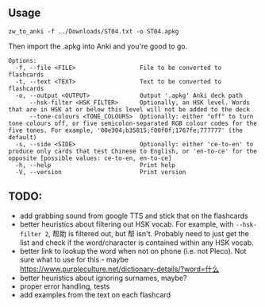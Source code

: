 ## Usage
```console
zw_to_anki -f ../Downloads/ST04.txt -o ST04.apkg
```
Then import the .apkg into Anki and you're good to go.

```console
Options:
  -f, --file <FILE>                  File to be converted to flashcards
  -t, --text <TEXT>                  Text to be converted to flashcards
  -o, --output <OUTPUT>              Output '.apkg' Anki deck path
      --hsk-filter <HSK_FILTER>      Optionally, an HSK level. Words that are in HSK at or below this level will not be added to the deck
      --tone-colours <TONE_COLOURS>  Optionally: either "off" to turn tone colours off, or five semicolon-separated RGB colour codes for the five tones. For example, '00e304;b35815;f00f0f;1767fe;777777' (the default)
  -s, --side <SIDE>                  Optionally: either 'ce-to-en' to produce only cards that test Chinese to English, or 'en-to-ce' for the opposite [possible values: ce-to-en, en-to-ce]
  -h, --help                         Print help
  -V, --version                      Print version
```

## TODO:
 - add grabbing sound from google TTS and stick that on the flashcards
 - better heuristics about filtering out HSK vocab. For example, with `--hsk-filter 2`, 帮助 is filtered out, but 帮 isn't. Probably need to just get the list and check if the word/character is contained within any HSK vocab.
 - better link to lookup the word when not on phone (i.e. not Pleco). Not sure what to use for this - maybe https://www.purpleculture.net/dictionary-details/?word=什么
 - better heuristics about ignoring surnames, maybe?
 - proper error handling, tests
 - add examples from the text on each flashcard
